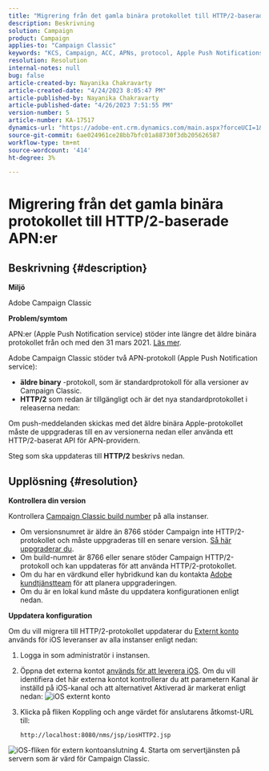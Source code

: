 ```yaml
---
title: "Migrering från det gamla binära protokollet till HTTP/2-baserade APN:er"
description: Beskrivning
solution: Campaign
product: Campaign
applies-to: "Campaign Classic"
keywords: "KCS, Campaign, ACC, APNs, protocol, Apple Push Notifications"
resolution: Resolution
internal-notes: null
bug: false
article-created-by: Nayanika Chakravarty
article-created-date: "4/24/2023 8:05:47 PM"
article-published-by: Nayanika Chakravarty
article-published-date: "4/26/2023 7:51:55 PM"
version-number: 5
article-number: KA-17517
dynamics-url: "https://adobe-ent.crm.dynamics.com/main.aspx?forceUCI=1&pagetype=entityrecord&etn=knowledgearticle&id=baa73d61-dbe2-ed11-a7c7-6045bd006239"
source-git-commit: 6ae024961ce28bb7bfc01a88730f3db205626587
workflow-type: tm+mt
source-wordcount: '414'
ht-degree: 3%

---
```


# Migrering från det gamla binära protokollet till HTTP/2-baserade APN:er

## Beskrivning {#description}


<b>Miljö</b>

Adobe Campaign Classic

<b>Problem/symtom</b>

APN:er (Apple Push Notification service) stöder inte längre det äldre binära protokollet från och med den 31 mars 2021. [Läs mer](https://developer.apple.com/news/?id=c88acm2b).

Adobe Campaign Classic stöder två APN-protokoll (Apple Push Notification service):

- <b>äldre binary</b> -protokoll, som är standardprotokoll för alla versioner av Campaign Classic.
- <b>HTTP/2</b> som redan är tillgängligt och är det nya standardprotokollet i releaserna nedan:


Om push-meddelanden skickas med det äldre binära Apple-protokollet måste de uppgraderas till en av versionerna nedan eller använda ett HTTP/2-baserat API för APN-providern.

Steg som ska uppdateras till <b>HTTP/2</b> beskrivs nedan.


## Upplösning {#resolution}


<b>Kontrollera din version</b>

Kontrollera [Campaign Classic build number](https://experienceleague.adobe.com/docs/campaign-classic/using/getting-started/starting-with-adobe-campaign/launching-adobe-campaign.html?lang=en#getting-your-campaign-version) på alla instanser.

- Om versionsnumret är äldre än 8766 stöder Campaign inte HTTP/2-protokollet och måste uppgraderas till en senare version. [Så här uppgraderar du](https://experienceleague.adobe.com/docs/campaign-classic/using/monitoring-campaign-classic/updating-adobe-campaign/build-upgrade.html?lang=en#performing-a-build-upgrade).
- Om build-numret är 8766 eller senare stöder Campaign HTTP/2-protokoll och kan uppdateras för att använda HTTP/2-protokollet.
- Om du har en värdkund eller hybridkund kan du kontakta [Adobe kundtjänstteam](https://experienceleague.adobe.com/docs/customer-one/using/home.html?lang=en) för att planera uppgraderingen.
- Om du är en lokal kund måste du uppdatera konfigurationen enligt nedan.


<b>Uppdatera konfiguration</b>

Om du vill migrera till HTTP/2-protokollet uppdaterar du [Externt konto](https://experienceleague.adobe.com/docs/campaign-classic/using/installing-campaign-classic/accessing-external-database/external-accounts.html?lang=en) används för iOS leveranser av alla instanser enligt nedan:

1. Logga in som administratör i instansen.
2. Öppna det externa kontot [används för att leverera iOS](https://experienceleague.adobe.com/docs/campaign-classic/using/sending-messages/sending-push-notifications/configure-the-mobile-app/configuring-the-mobile-application.html?lang=en). Om du vill identifiera det här externa kontot kontrollerar du att parametern Kanal är inställd på iOS-kanal och att alternativet Aktiverad är markerat enligt nedan:    ![iOS externt konto](https://helpx.adobe.com/content/dam/help/en/campaign/kb/migrate-to-http2/jcr_content/main-pars/procedure/proc_par/step_1/step_par/image/iOS-ext-account.png "iOS-ext-account")
3. Klicka på fliken Koppling och ange värdet för anslutarens åtkomst-URL till:

   ```
   http://localhost:8080/nms/jsp/iosHTTP2.jsp
   ```

![iOS-fliken för extern kontoanslutning](https://helpx.adobe.com/content/dam/help/en/campaign/kb/migrate-to-http2/jcr_content/main-pars/procedure/proc_par/step/step_par/image/iOs-ext-account-connector.png "iOS-ext-account-connector")
4. Starta om servertjänsten på servern som är värd för Campaign Classic.

